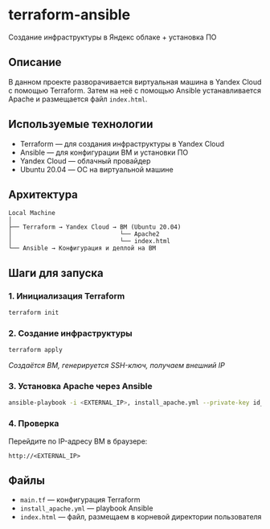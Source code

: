 # terraform-ansible
Создание инфраструктуры в Яндекс облаке + установка ПО

## Описание

В данном проекте разворачивается виртуальная машина в Yandex Cloud с помощью Terraform. Затем на неё с помощью Ansible устанавливается Apache и размещается файл `index.html`.

## Используемые технологии

- Terraform — для создания инфраструктуры в Yandex Cloud
- Ansible — для конфигурации ВМ и установки ПО
- Yandex Cloud — облачный провайдер
- Ubuntu 20.04 — ОС на виртуальной машине

## Архитектура

```
Local Machine
│
├── Terraform → Yandex Cloud → ВМ (Ubuntu 20.04)
│                              └── Apache2
│                              └── index.html
└── Ansible → Конфигурация и деплой на ВМ
```

## Шаги для запуска

### 1. Инициализация Terraform
```bash
terraform init
```

### 2. Создание инфраструктуры
```bash
terraform apply
```
*Создаётся ВМ, генерируется SSH-ключ, получаем внешний IP*

### 3. Установка Apache через Ansible
```bash
ansible-playbook -i <EXTERNAL_IP>, install_apache.yml --private-key id_rsa -u ubuntu
```

### 4. Проверка
Перейдите по IP-адресу ВМ в браузере:
```
http://<EXTERNAL_IP>
```

## Файлы

- `main.tf` — конфигурация Terraform
- `install_apache.yml` — playbook Ansible
- `index.html` — файл, размещаем в корневой директории пользователя


